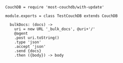     CouchDB = require 'most-couchdb/with-update'

    module.exports = class TestCouchDB extends CouchDB

      bulkDocs: (docs) ->
        uri = new URL '_bulk_docs', @uri+'/'
        @agent
        .post uri.toString()
        .type 'json'
        .accept 'json'
        .send {docs}
        .then ({body}) -> body
